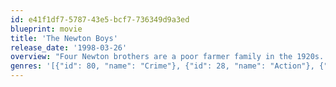 ```yaml
---
id: e41f1df7-5787-43e5-bcf7-736349d9a3ed
blueprint: movie
title: 'The Newton Boys'
release_date: '1998-03-26'
overview: "Four Newton brothers are a poor farmer family in the 1920s. The oldest of them, Willis, one day realizes that there's no future in the fields and offers his brothers to become a bank robbers. Soon the family agrees. They become very famous robbers, and five years later execute the greatest train robbery in American history."
genres: '[{"id": 80, "name": "Crime"}, {"id": 28, "name": "Action"}, {"id": 18, "name": "Drama"}]'
---
```

